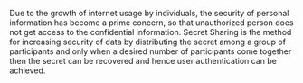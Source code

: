 Due to the growth of internet usage by individuals, the security of personal information has become a prime concern, so that unauthorized person does not get access to the confidential information. Secret Sharing is the method for increasing security of data by distributing the secret among a group of participants and only when a desired number of participants come together then the secret can be recovered and hence user authentication can be achieved.
